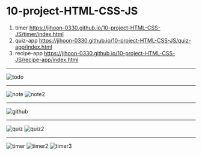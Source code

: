 # 10-project-HTML-CSS-JS

1. timer https://jihoon-0330.github.io/10-project-HTML-CSS-JS/timer/index.html
2. quiz-app https://jihoon-0330.github.io/10-project-HTML-CSS-JS/quiz-app/index.html
3. recipe-app https://jihoon-0330.github.io/10-project-HTML-CSS-JS/recipe-app/index.html

---

![todo](https://user-images.githubusercontent.com/58219394/104447343-fa937300-55de-11eb-8bc2-384b5d67421d.png)

---

![note](https://user-images.githubusercontent.com/58219394/104446747-40037080-55de-11eb-9370-9ca3f903f77f.png)
![note2](https://user-images.githubusercontent.com/58219394/104446743-3ed24380-55de-11eb-85be-c9dc4d14e95f.png)

---

![github](https://user-images.githubusercontent.com/58219394/104440842-3249ed00-55d6-11eb-8c39-45f6c004bacd.png)

---

![quiz](https://user-images.githubusercontent.com/58219394/104440164-5a851c00-55d5-11eb-8b15-3837c5b14fe4.png)
![quiz2](https://user-images.githubusercontent.com/58219394/104440159-5953ef00-55d5-11eb-9125-1c4ddc1253b6.png)

---

![timer](https://user-images.githubusercontent.com/58219394/104440191-64a71a80-55d5-11eb-80f7-71ae1599da76.png)
![timer2](https://user-images.githubusercontent.com/58219394/104440176-607afd00-55d5-11eb-91c1-b3a9953f9686.png)
![timer3](https://user-images.githubusercontent.com/58219394/104440167-5b1db280-55d5-11eb-89b8-390d16673ab5.png)
